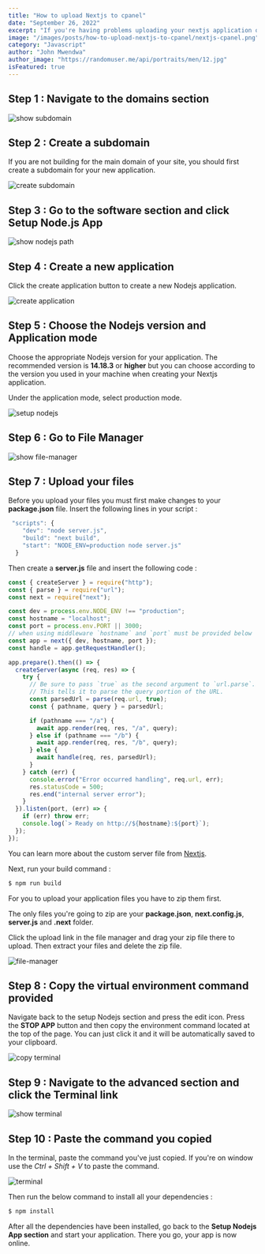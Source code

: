 ```yaml
---
title: "How to upload Nextjs to cpanel"
date: "September 26, 2022"
excerpt: "If you're having problems uploading your nextjs application on cpanel, here is how you should do it..."
image: "/images/posts/how-to-upload-nextjs-to-cpanel/nextjs-cpanel.png"
category: "Javascript"
author: "John Mwendwa"
author_image: "https://randomuser.me/api/portraits/men/12.jpg"
isFeatured: true
---
```


## Step 1 : Navigate to the domains section

![show subdomain](show-subdomain.png)

## Step 2 : Create a subdomain

If you are not building for the main domain of your site, you should first create a subdomain for your new application.

![create subdomain](create-subdomain.png)

## Step 3 : Go to the software section and click Setup Node.js App

![show nodejs path](show-nodejs.png)

## Step 4 : Create a new application

Click the create application button to create a new Nodejs application.

![create application](create-application.png)

## Step 5 : Choose the Nodejs version and Application mode

Choose the appropriate Nodejs version for your application.
The recommended version is **14.18.3** or **higher** but you can choose according to the version you used in your machine when creating your Nextjs application.

Under the application mode, select production mode.

![setup nodejs](setup-nodejs.png)

## Step 6 : Go to File Manager

![show file-manager](show-file-manager.png)

## Step 7 : Upload your files

Before you upload your files you must first make changes to your **package.json** file.
Insert the following lines in your script :

```js
 "scripts": {
    "dev": "node server.js",
    "build": "next build",
    "start": "NODE_ENV=production node server.js"
  }
```

Then create a **server.js** file and insert the following code :

```js
const { createServer } = require("http");
const { parse } = require("url");
const next = require("next");

const dev = process.env.NODE_ENV !== "production";
const hostname = "localhost";
const port = process.env.PORT || 3000;
// when using middleware `hostname` and `port` must be provided below
const app = next({ dev, hostname, port });
const handle = app.getRequestHandler();

app.prepare().then(() => {
  createServer(async (req, res) => {
    try {
      // Be sure to pass `true` as the second argument to `url.parse`.
      // This tells it to parse the query portion of the URL.
      const parsedUrl = parse(req.url, true);
      const { pathname, query } = parsedUrl;

      if (pathname === "/a") {
        await app.render(req, res, "/a", query);
      } else if (pathname === "/b") {
        await app.render(req, res, "/b", query);
      } else {
        await handle(req, res, parsedUrl);
      }
    } catch (err) {
      console.error("Error occurred handling", req.url, err);
      res.statusCode = 500;
      res.end("internal server error");
    }
  }).listen(port, (err) => {
    if (err) throw err;
    console.log(`> Ready on http://${hostname}:${port}`);
  });
});
```

You can learn more about the custom server file from [Nextjs](https://nextjs.org/docs/advanced-features/custom-server).

Next, run your build command :

```js
$ npm run build
```

For you to upload your application files you have to zip them first.

The only files you're going to zip are your **package.json**, **next.config.js**, **server.js** and **.next** folder.

Click the upload link in the file manager and drag your zip file there to upload. Then extract your files and delete the zip file.

![file-manager](upload-files.png)

## Step 8 : Copy the virtual environment command provided

Navigate back to the setup Nodejs section and press the edit icon. Press the **STOP APP** button and then copy the environment command located at the top of the page. You can just click it and it will be automatically saved to your clipboard.

![copy terminal](copy-terminal.png)

## Step 9 : Navigate to the advanced section and click the Terminal link

![show terminal](show-terminal.png)

## Step 10 : Paste the command you copied

In the terminal, paste the command you've just copied. If you're on window use the _Ctrl + Shift + V_ to paste the command.

![terminal](terminal.png)

Then run the below command to install all your dependencies :

```js
$ npm install
```

After all the dependencies have been installed, go back to the **Setup Nodejs App section** and start your application. There you go, your app is now online.
